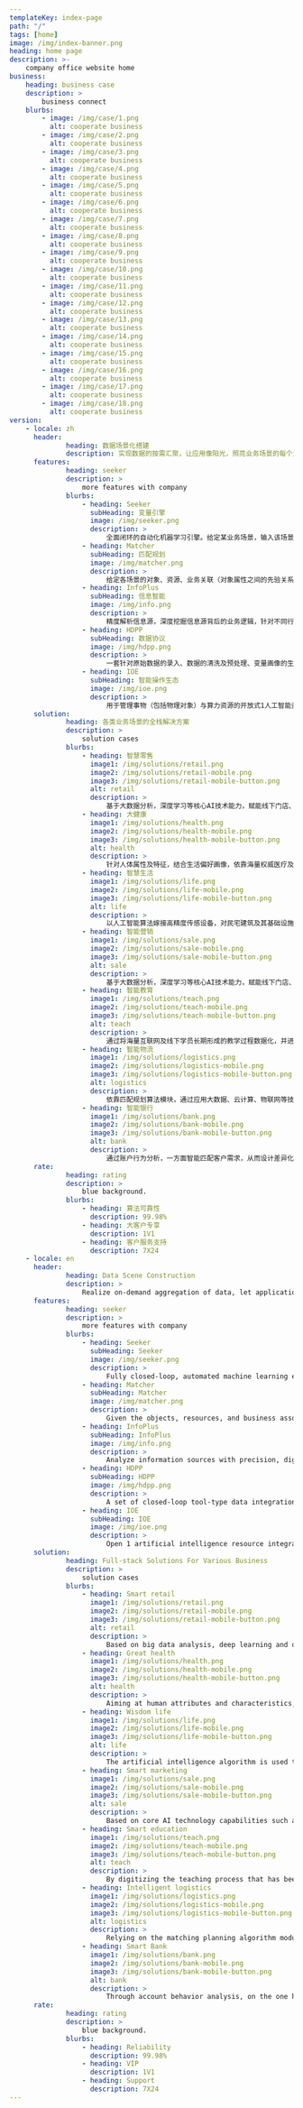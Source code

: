 ```yaml
---
templateKey: index-page
path: "/"
tags: [home]
image: /img/index-banner.png
heading: home page
description: >-
    company office website home
business:
    heading: business case
    description: >
        business connect
    blurbs:
        - image: /img/case/1.png
          alt: cooperate business
        - image: /img/case/2.png
          alt: cooperate business
        - image: /img/case/3.png
          alt: cooperate business
        - image: /img/case/4.png
          alt: cooperate business
        - image: /img/case/5.png
          alt: cooperate business
        - image: /img/case/6.png
          alt: cooperate business
        - image: /img/case/7.png
          alt: cooperate business
        - image: /img/case/8.png
          alt: cooperate business
        - image: /img/case/9.png
          alt: cooperate business
        - image: /img/case/10.png
          alt: cooperate business
        - image: /img/case/11.png
          alt: cooperate business
        - image: /img/case/12.png
          alt: cooperate business
        - image: /img/case/13.png
          alt: cooperate business
        - image: /img/case/14.png
          alt: cooperate business
        - image: /img/case/15.png
          alt: cooperate business
        - image: /img/case/16.png
          alt: cooperate business
        - image: /img/case/17.png
          alt: cooperate business
        - image: /img/case/18.png
          alt: cooperate business
version:
    - locale: zh
      header:
              heading: 数据场景化搭建
              description: 实现数据的按需汇聚，让应用像阳光，照亮业务场景的每个角落
      features:
              heading: seeker
              description: >
                  more features with company
              blurbs:
                  - heading: Seeker
                    subHeading: 变量引擎
                    image: /img/seeker.png
                    description: >
                        全面闭环的自动化机器学习引擎。给定某业务场景，输入该场景各个变量的历史数据，变量引擎即能根据历史数据进行自主学习，挖掘出深层次的场景知识，形成变量之间的关联图谱。依托关联图谱，客户可对部分变量进行赋值，图谱便可对未被赋值的变量进行实时预测，实现渗透式的场景数据/变量深度挖掘。
                  - heading: Matcher
                    subHeading: 匹配规划
                    image: /img/matcher.png
                    description: >
                        给定各场景的对象、资源、业务关联（对象属性之间的先验关系或约束条件），针对自定义的目标函数（结合各对象的属性得出的经验评估值，用来评估对问题的匹配规划方案的优劣），在满足业务关联的条件下，求出使得目标函数最优化的匹配规划方案。主要分为：匹配、分配、规划三大环节。
                  - heading: InfoPlus
                    subHeading: 信息智能
                    image: /img/info.png
                    description: >
                        精度解析信息源，深度挖掘信息源背后的业务逻辑，针对不同行业的信息（文本、语音、图像）处理业务，推出支持自主养成、迭代的零门槛自动化信息源处理平台。由客户提供训练样本，InfoPlus平台将依托自主研发的NLP算法，推衍归纳“字面”及“字面背后”的业务逻辑，与变量引擎相辅相成，生成信息逻辑图谱。
                  - heading: HDPP
                    subHeading: 数据协议
                    image: /img/hdpp.png
                    description: >
                        一套针对原始数据的录入、数据的清洗及预处理、变量画像的生成及整合、与变量引擎无缝对接，等四大环节的闭环工具型数据整合平台。专门针对智能化应用研发，支持多人同步数据录入，全程监控数据及变量的统计学特征以及其对算法训练过程的影响因素，从原始数据的获取，到量化模型的完备，全程闭环，为广大智能化应用开发者提供最简洁、最高效、最规范的数据工具。
                  - heading: IOE
                    subHeading: 智能操作生态
                    image: /img/ioe.png
                    description: >
                        用于管理事物（包括物理对象）与算力资源的开放式1人工智能资源整合平台。可嫁接各类实体及传感设备，借助核心算法平台，开发者可自主研发各类面向事物的智能化应用，设计诸如家居、餐饮、仓储、能源、健康、环保、医疗、自动化等应用场景。让AI塑造生活，让万物以更聪明、更透彻的方式互联，为即将爆发的智能产业提供强健的闭环生态。
      solution:
              heading: 各类业务场景的全栈解决方案
              description: >
                  solution cases
              blurbs:
                  - heading: 智慧零售
                    image1: /img/solutions/retail.png
                    image2: /img/solutions/retail-mobile.png
                    image3: /img/solutions/retail-mobile-button.png
                    alt: retail
                    description: >
                        基于大数据分析，深度学习等核心AI技术能力，赋能线下门店、商场、超市、品牌商等各类零售业。助力会员管理、货流分析、商品结算、货品陈列稽查、物流库存分配方案、客户画像、供货方渠道及广告精准投放等业务场景升级，形成智能化闭环商业模块，提升资金效率降低人力物力财力三重运作成本。
                  - heading: 大健康
                    image1: /img/solutions/health.png
                    image2: /img/solutions/health-mobile.png
                    image3: /img/solutions/health-mobile-button.png
                    alt: health
                    description: >
                        针对人体属性及特征，结合生活偏好画像，依靠海量权威医疗及营养学方面的文献构建健康知识图谱，对每个人的健康进行全周期的全面监护。包括结合人体症状进行智能诊断、根据生活现状生成智能食谱、嫁接权威人体属性采集设备以实现生理状况的全方位预测与解析。
                  - heading: 智慧生活
                    image1: /img/solutions/life.png
                    image2: /img/solutions/life-mobile.png
                    image3: /img/solutions/life-mobile-button.png
                    alt: life
                    description: >
                        以人工智能算法嫁接高精度传感设备，对民宅建筑及其基础设施进行全面的信息化，营造闭环的智能化应用生态。能够针对智能拾取、资源整合及分配、安防监控、行为捕捉跟踪、住户画像生成、生活模式优化等环节赋予高性能的人工智能算力支持。
                  - heading: 智能营销
                    image1: /img/solutions/sale.png
                    image2: /img/solutions/sale-mobile.png
                    image3: /img/solutions/sale-mobile-button.png
                    alt: sale
                    description: >
                        基于大数据分析，深度学习等核心AI技术能力，赋能线下门店、商超、MALL、品牌商各类零售业态，助力会员管理、客流分析、商品结算、货品陈列稽查、物流库存分析、客户画像及广告精准投放等业务场景升级，提升商业效率。
                  - heading: 智能教育
                    image1: /img/solutions/teach.png
                    image2: /img/solutions/teach-mobile.png
                    image3: /img/solutions/teach-mobile-button.png
                    alt: teach
                    description: >
                        通过将海量互联网及线下学员长期形成的教学过程数据化，并进行机器挖掘，得到包括自动批改、拍照识别、语音授课等在内的专业化定制化教育模式和教学内容。同时开发线下智慧校园，提供校园安全、课堂表现等重要板块的线下AI+应用。
                  - heading: 智能物流
                    image1: /img/solutions/logistics.png
                    image2: /img/solutions/logistics-mobile.png
                    image3: /img/solutions/logistics-mobile-button.png
                    alt: logistics
                    description: >
                        依靠匹配规划算法模块，通过应用大数据、云计算、物联网等技术对物流要素进行数字化，结合运筹学及深度学习算法，对物流方面问题如寻找货物与运货载体及其运货渠道的最优匹配方案进行深层次挖掘。支持自定义匹配规划问题的建模及目标函数搭建。
                  - heading: 智能银行
                    image1: /img/solutions/bank.png
                    image2: /img/solutions/bank-mobile.png
                    image3: /img/solutions/bank-mobile-button.png
                    alt: bank
                    description: >
                        通过账户行为分析，一方面智能匹配客户需求，从而设计差异化精准营销；另一方面利用大数据预测用户风险，评估信用等级，基于AI反洗钱反诈骗算法构建完整的反欺诈体系。
      rate:
              heading: rating
              description: >
                  blue background.
              blurbs:
                  - heading: 算法可靠性
                    description: 99.98%
                  - heading: 大客户专享
                    description: 1V1
                  - heading: 客户服务支持
                    description: 7X24
    - locale: en
      header:
              heading: Data Scene Construction
              description: >
                  Realize on-demand aggregation of data, let applications like sunlight, illuminate every corner of the business scene
      features:
              heading: seeker
              description: >
                  more features with company
              blurbs:
                  - heading: Seeker
                    subHeading: Seeker
                    image: /img/seeker.png
                    description: >
                        Fully closed-loop, automated machine learning engine. Given a certain business scenario, input the historical data of each variable of the scenario, and the variable engine can learn autonomously based on the historical data, dig out deep scene knowledge, and form a correlation map between the variables. Relying on the correlation map, customers can assign values to some variables, and the map can make a real-time prediction of variables that have not been assigned values to achieve penetration of scene data / variable depth mining.
                  - heading: Matcher
                    subHeading: Matcher
                    image: /img/matcher.png
                    description: >
                        Given the objects, resources, and business associations (a priori relationships or constraints between object attributes) of each scenario, a custom objective function (combined with the empirical evaluation value obtained from the attributes of each object) is used to evaluate the problem (Pros and cons of matching planning schemes), under the condition of satisfying business associations, find a matching planning scheme that optimizes the objective function. It is mainly divided into three major links: matching, distribution, and planning.
                  - heading: InfoPlus
                    subHeading: InfoPlus
                    image: /img/info.png
                    description: >
                        Analyze information sources with precision, dig deep into the business logic behind the information sources, and launch a zero-threshold automated information source processing platform that supports independent development and iteration for the information (text, voice, image) processing business of different industries. The training samples are provided by customers. The InfoPlus platform will rely on the independently developed NLP algorithm to derive the "literal" and "literal behind" business logic and complement the variable engine to generate an information logic map.
                  - heading: HDPP
                    subHeading: HDPP
                    image: /img/hdpp.png
                    description: >
                        A set of closed-loop tool-type data integration platforms for the input of raw data, data cleaning and preprocessing generation and integration of variable portraits, and seamless integration with the variable engine. It is specially developed for intelligent applications, supports multi-person simultaneous data entry, monitors the statistical characteristics of data and variables throughout the process, and its influencing factors on the algorithm training process, from the acquisition of raw data to the completion of quantitative models, and the entire process is closed-loop. Intelligent application developers provide the most concise, efficient, and standardized data tools.
                  - heading: IOE
                    subHeading: IOE
                    image: /img/ioe.png
                    description: >
                        Open 1 artificial intelligence resource integration platform for managing things (including physical objects) and computing resources. It can be used to graft various types of entities and sensing devices. With the help of the core algorithm platform, developers can independently develop various types of intelligent applications for things, and design applications such as home furnishings, restaurants, storage, energy, health, environmental protection, medical treatment, and automation. Let AI shape life, let everything be connected more smartly and thoroughly, and provide a robust closed-loop ecology for the upcoming intelligent industry.
      solution:
              heading: Full-stack Solutions For Various Business
              description: >
                  solution cases
              blurbs:
                  - heading: Smart retail
                    image1: /img/solutions/retail.png
                    image2: /img/solutions/retail-mobile.png
                    image3: /img/solutions/retail-mobile-button.png
                    alt: retail
                    description: >
                        Based on big data analysis, deep learning and other core AI technology capabilities, it empowers various retail industries such as offline stores, shopping malls, supermarkets, and brands. Assist member management, cargo flow analysis, commodity settlement, product display audit, logistics inventory allocation plan, customer portrait, supplier channel and, accurate advertising and other business scenarios to upgrade, form an intelligent closed-loop business module, improve capital efficiency, reduce manpower, material and financial resources Triple operating costs.
                  - heading: Great health
                    image1: /img/solutions/health.png
                    image2: /img/solutions/health-mobile.png
                    image3: /img/solutions/health-mobile-button.png
                    alt: health
                    description: >
                        Aiming at human attributes and characteristics, combined with life preference portraits, relying on a large number of authoritative medical and nutritional literature to build a health knowledge map, and comprehensively monitor everyone's health throughout the cycle. Including intelligent diagnosis based on human symptoms, generating intelligent recipes according to the current status of life, and grafting authoritative human attribute collection equipment to achieve comprehensive prediction and analysis of physiological conditions.
                  - heading: Wisdom life
                    image1: /img/solutions/life.png
                    image2: /img/solutions/life-mobile.png
                    image3: /img/solutions/life-mobile-button.png
                    alt: life
                    description: >
                        The artificial intelligence algorithm is used to graft high-precision sensor equipment to comprehensively informative the residential building and its infrastructure to create a closed-loop intelligent application ecology. It can provide high-performance artificial intelligence computing support for intelligent pickup, resource integration and allocation, security monitoring, behavior capture and tracking, household portrait generation, and optimization of living modes.
                  - heading: Smart marketing
                    image1: /img/solutions/sale.png
                    image2: /img/solutions/sale-mobile.png
                    image3: /img/solutions/sale-mobile-button.png
                    alt: sale
                    description: >
                        Based on core AI technology capabilities such as big data analysis and deep learning, it empowers various retail formats of offline stores, supermarkets, malls, and brands, and assists member management, customer flow analysis, commodity settlement, goods display inspection, logistics inventory analysis, customers Business scenarios such as accurate portrait and advertisement placement are upgraded to improve business efficiency.
                  - heading: Smart education
                    image1: /img/solutions/teach.png
                    image2: /img/solutions/teach-mobile.png
                    image3: /img/solutions/teach-mobile-button.png
                    alt: teach
                    description: >
                        By digitizing the teaching process that has been formed by a large number of Internet and offline students for a long time, and carrying out machine mining, we have obtained professional and customized educational models and teaching contents including automatic correction, photo recognition, and voice teaching. At the same time, we will develop offline smart campuses to provide offline AI + applications in important areas such as campus security and classroom performance.
                  - heading: Intelligent logistics
                    image1: /img/solutions/logistics.png
                    image2: /img/solutions/logistics-mobile.png
                    image3: /img/solutions/logistics-mobile-button.png
                    alt: logistics
                    description: >
                        Relying on the matching planning algorithm module, by applying big data, cloud computing, Internet of Things and other technologies to digitize logistics elements, combined with operations research and deep learning algorithms, for logistics issues such as finding the best cargo and shipping carriers and their shipping channels Optimal matching schemes carry out deep mining. Supports modeling and objective function building for custom matching planning problems.
                  - heading: Smart Bank
                    image1: /img/solutions/bank.png
                    image2: /img/solutions/bank-mobile.png
                    image3: /img/solutions/bank-mobile-button.png
                    alt: bank
                    description: >
                        Through account behavior analysis, on the one hand, it intelligently matches customer needs to design differentiated and accurate marketing; on the other hand, it uses big data to predict user risks, evaluates credit ratings, and build a complete anti-fraud system based on AI anti-money laundering and anti-fraud algorithms.
      rate:
              heading: rating
              description: >
                  blue background.
              blurbs:
                  - heading: Reliability
                    description: 99.98%
                  - heading: VIP
                    description: 1V1
                  - heading: Support
                    description: 7X24
---
```

